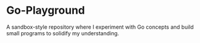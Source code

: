 # Go-Playground
A sandbox-style repository where I experiment with Go concepts and build small programs to solidify my understanding.
